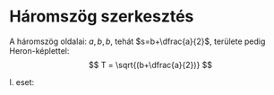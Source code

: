# Háromszög szerkesztés

A háromszög oldalai: $a, b, b$, tehát $s=b+\dfrac{a}{2}$, területe pedig Heron-képlettel:
$$ T = \sqrt{(b+\dfrac{a}{2})} $$

I. eset:

<!--stackedit_data:
eyJoaXN0b3J5IjpbMTA3ODMwMzM4Myw3MzA5OTgxMTZdfQ==
-->